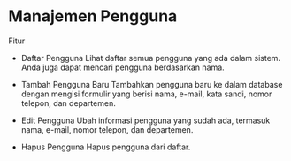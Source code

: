 # Manajemen Pengguna

Fitur

- Daftar Pengguna
  Lihat daftar semua pengguna yang ada dalam sistem. Anda juga dapat mencari pengguna berdasarkan nama.

- Tambah Pengguna Baru
  Tambahkan pengguna baru ke dalam database dengan mengisi formulir yang berisi nama, e-mail, kata sandi, nomor telepon, dan departemen.

- Edit Pengguna
  Ubah informasi pengguna yang sudah ada, termasuk nama, e-mail, nomor telepon, dan departemen.

- Hapus Pengguna
  Hapus pengguna dari daftar.
